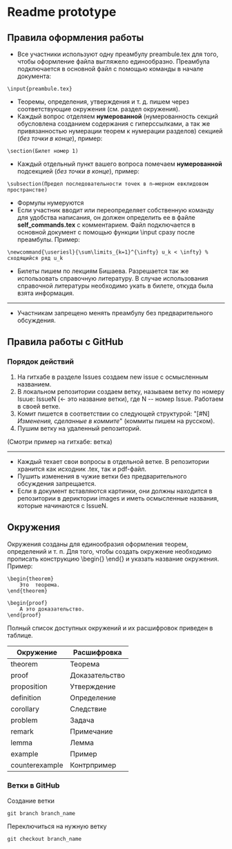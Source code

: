 # Readme prototype

## Правила оформления работы

- Все участники используют одну преамбулу preambule.tex для того, чтобы оформление файла выгляжело единообразно. 
Преамбула подключается в основной файл с помощью команды в начале документа:
```
\input{preambule.tex}
```
- Теоремы, определения, утверждения и т. д. пишем через соответствующие окружения (см. раздел окружения).
- Каждый вопрос отделяем __нумерованной__ (нумерованность секций обусловлена созданием содержания с гиперссылками, а так же привязанностью нумерации теорем к нумерации разделов) секцией (_без точки в конце_), пример: 
```
\section(Билет номер 1)
```
- Каждый отдельный пункт вашего вопроса помечаем __нумерованной__ подсекцией (_без точки в конце_), пример: 
```
\subsection(Предел последовательности точек в n–мерном евклидовом пространстве)
```
- Формулы нумеруются
- Если участник вводит или переопределяет собственную команду для удобства написания, он должен определить ее в файле __self_commands.tex__ с комментарием. Файл подключается в основной документ с помощью функции \input сразу после преамбулы. Пример:
```
\newcommand{\useriesl}{\sum\limits_{k=1}^{\infty} u_k < \infty} % сходящийся ряд u_k
```
- Билеты пишем по лекциям Бишаева. Разрешается так же использовать справочную литературу.
В случае использования справочной литературы необходимо укать в билете, откуда была взята информация.
___
- Участникам запрещено менять преамбулу без предварительного обсуждения.

## Правила работы с GitHub

### Порядок действий

1) На гитхабе в разделе Issues создаем new issue с осмысленным названием.
2) В локальном репозитории создаем ветку, называем ветку по номеру Isuue: IssueN (<- это название ветки), где N -- номер Issue. Работаем в своей ветке.
3) Комит пишется в соответствии со следующей структурой: "[#N] *Изменения, сделанные в коммите*" (коммиты пишем на русском).
4) Пушим ветку на удаленный репозиторий.

(Смотри пример на гитхабе: ветка)
___

- Каждый техает свои вопросы в отдельной ветке. В репозитории хранится как исходник .tex, так и pdf-файл.
- Пушить изменения в чужие ветки без предварительного обсуждения запрещается.
- Если в документ вставляются картинки, они должны находится в репозитории в дериктории images и иметь осмысленные названия, которые начинаются с IssueN.

## Окружения

Окружения созданы для единообразия оформления теорем, определений и т. п. Для того, чтобы создать окружение необходимо прописать конструкцию \begin{} \end{} и указать название окружения. Пример:
```
\begin{theorem}
    Это  теорема.
\end{theorem}
    
\begin{proof}
    А это доказательство.
\end{proof}
```
Полный список доступных окружений и их расшифровок приведен в таблице.

|Окружение     |Расшифровка   |
|----------    |--------------|
|theorem       |Теорема       |
|proof         |Доказательство|
|proposition   |Утверждение   |
|definition    |Определение   |
|corollary     |Следствие     |
|problem       |Задача        |
|remark        |Примечание    |
|lemma         |Лемма         |
|example       |Пример        |
|counterexample|Контрпример   |

### Ветки в GitHub
Создание ветки
```
git branch branch_name
```
Переключиться на нужную ветку
```
git checkout branch_name
```